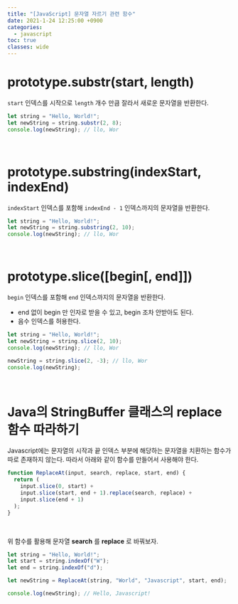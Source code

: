 ```yaml
---
title: "[JavaScript] 문자열 자르기 관련 함수"
date: 2021-1-24 12:25:00 +0900
categories:
  - javascript
toc: true
classes: wide
---
```


# prototype.substr(start, length)

`start` 인덱스를 시작으로 `length` 개수 만큼 잘라서 새로운 문자열을 반환한다.

```jsx
let string = "Hello, World!";
let newString = string.substr(2, 8);
console.log(newString); // llo, Wor
```

<br>

# prototype.substring(indexStart, indexEnd)

`indexStart` 인덱스를 포함해 `indexEnd - 1` 인덱스까지의 문자열을 반환한다.

```jsx
let string = "Hello, World!";
let newString = string.substring(2, 10);
console.log(newString); // llo, Wor
```

<br>

# prototype.slice([begin[, end]])

`begin` 인덱스를 포함해 `end` 인덱스까지의 문자열을 반환한다.

- end 없이 begin 만 인자로 받을 수 있고, begin 조차 안받아도 된다.
- 음수 인덱스를 허용한다.

```jsx
let string = "Hello, World!";
let newString = string.slice(2, 10);
console.log(newString); // llo, Wor

newString = string.slice(2, -3); // llo, Wor
console.log(newString);
```

<br>

# Java의 StringBuffer 클래스의 replace 함수 따라하기

Javascript에는 문자열의 시작과 끝 인덱스 부분에 해당하는 문자열을 치환하는 함수가 따로 존재하지 않는다. 따라서 아래와 같이 함수를 만들어서 사용해야 한다.

```jsx
function ReplaceAt(input, search, replace, start, end) {
  return (
    input.slice(0, start) +
    input.slice(start, end + 1).replace(search, replace) +
    input.slice(end + 1)
  );
}
```

<br>

위 함수를 활용해 문자열 **search** 를 **replace** 로 바꿔보자.

```jsx
let string = "Hello, World!";
let start = string.indexOf("W");
let end = string.indexOf("d");

let newString = ReplaceAt(string, "World", "Javascript", start, end);

console.log(newString); // Hello, Javascript!
```
